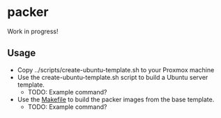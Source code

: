 # packer

Work in progress!

## Usage

- Copy ../scripts/create-ubuntu-template.sh to your Proxmox machine
- Use the create-ubuntu-template.sh script to build a Ubuntu server template.
  - TODO: Example command?
- Use the [Makefile](/Makefile) to build the packer images from the base template.
  - TODO: Example command?